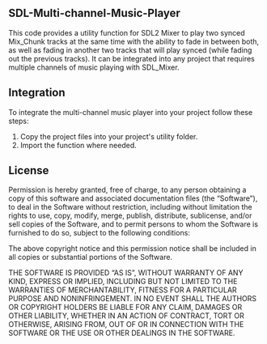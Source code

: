 ## SDL-Multi-channel-Music-Player

This code provides a utility function for SDL2 Mixer to play two synced Mix_Chunk tracks at the same time with the ability to fade in between both, as well as fading in another two tracks that will play synced (while fading out the previous tracks). It can be integrated into any project that requires multiple channels of music playing with SDL_Mixer.

## Integration

To integrate the multi-channel music player into your project follow these steps:
1. Copy the project files into your project's utility folder.
2. Import the function where needed.

## License

Permission is hereby granted, free of charge, to any person obtaining a copy of this software and associated documentation files (the “Software”), to deal in the Software without restriction, including without limitation the rights to use, copy, modify, merge, publish, distribute, sublicense, and/or sell copies of the Software, and to permit persons to whom the Software is furnished to do so, subject to the following conditions:

The above copyright notice and this permission notice shall be included in all copies or substantial portions of the Software.

THE SOFTWARE IS PROVIDED “AS IS”, WITHOUT WARRANTY OF ANY KIND, EXPRESS OR IMPLIED, INCLUDING BUT NOT LIMITED TO THE WARRANTIES OF MERCHANTABILITY, FITNESS FOR A PARTICULAR PURPOSE AND NONINFRINGEMENT. IN NO EVENT SHALL THE AUTHORS OR COPYRIGHT HOLDERS BE LIABLE FOR ANY CLAIM, DAMAGES OR OTHER LIABILITY, WHETHER IN AN ACTION OF CONTRACT, TORT OR OTHERWISE, ARISING FROM, OUT OF OR IN CONNECTION WITH THE SOFTWARE OR THE USE OR OTHER DEALINGS IN THE SOFTWARE.
